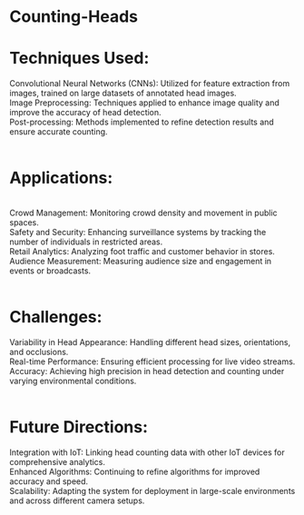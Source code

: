 # Counting-Heads 
# Techniques Used:

Convolutional Neural Networks (CNNs): Utilized for feature extraction from images, trained on large datasets of annotated head images.
<br>
Image Preprocessing: Techniques applied to enhance image quality and improve the accuracy of head detection.
<br>
Post-processing: Methods implemented to refine detection results and ensure accurate counting.
<br>
<br>
# Applications:
<br>
Crowd Management: Monitoring crowd density and movement in public spaces.
<br>
Safety and Security: Enhancing surveillance systems by tracking the number of individuals in restricted areas.
<br>
Retail Analytics: Analyzing foot traffic and customer behavior in stores.
<br>
Audience Measurement: Measuring audience size and engagement in events or broadcasts.
<br>
<br>

# Challenges:

Variability in Head Appearance: Handling different head sizes, orientations, and occlusions.
<br>
Real-time Performance: Ensuring efficient processing for live video streams.
<br>
Accuracy: Achieving high precision in head detection and counting under varying environmental conditions.
<br>
<br>
# Future Directions:

Integration with IoT: Linking head counting data with other IoT devices for comprehensive analytics.
<br>
Enhanced Algorithms: Continuing to refine algorithms for improved accuracy and speed.
<br>
Scalability: Adapting the system for deployment in large-scale environments and across different camera setups.

